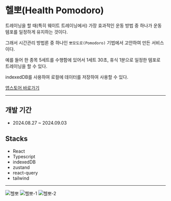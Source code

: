 # 헬뽀(Health Pomodoro)

트레이닝을 할 때(특히 웨이트 트레이닝에서) 가장 효과적인 운동 방법 중 하나가 운동 템포를 일정하게 유지하는 것이다.

그래서 시간관리 방법론 중 하나인 `뽀모도로(Pomodoro)` 기법에서 고안하여 만든 서비스이다.

예를 들어 한 종목 5세트를 수행함에 있어서 1세트 30초, 휴식 1분으로 일정한 템포로 트레이닝을 할 수 있다.

indexedDB를 사용하여 로컬에 데이터를 저장하여 사용할 수 있다.

[앱스토어 바로가기](https://weppstore.com/wepps/cm0ny43680000eo8f0cnnng4q)

---

## 개발 기간
   - 2024.08.27 ~ 2024.09.03
     
## Stacks
   - React
   - Typescript
   - indexedDB
   - zustand
   - react-query
   - tailwind

---

![헬뽀](https://github.com/user-attachments/assets/4488acd9-367c-4063-ad67-2d3f154a1efd)
![헬뽀-1](https://github.com/user-attachments/assets/3c859c9a-63b0-4d55-b69b-9a487a30eb09)
![헬뽀-2](https://github.com/user-attachments/assets/a487be32-212a-4827-80aa-4a610ac85fae)
